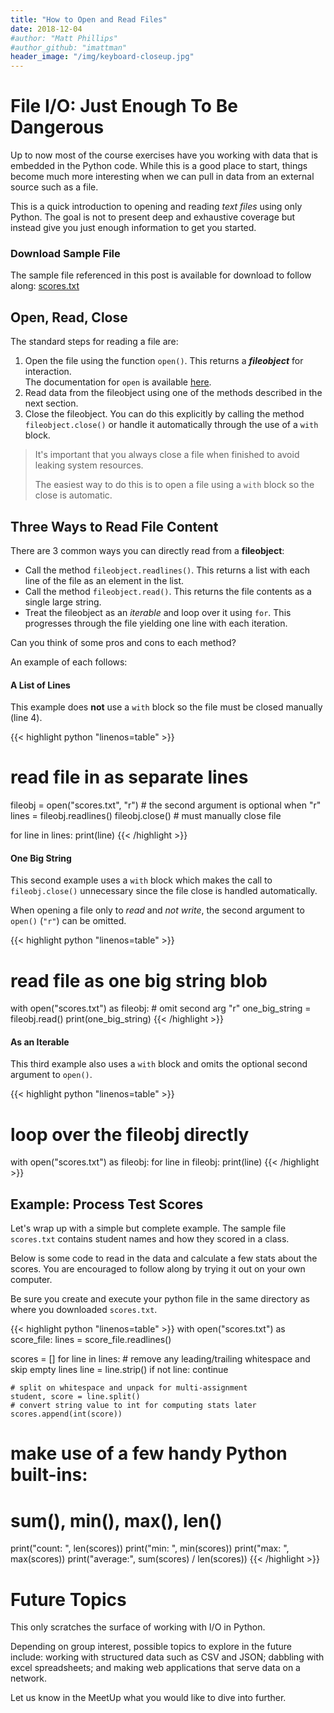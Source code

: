 ```yaml
---
title: "How to Open and Read Files"
date: 2018-12-04
#author: "Matt Phillips"
#author_github: "imattman"
header_image: "/img/keyboard-closeup.jpg"
---
```


# File I/O: Just Enough To Be Dangerous

Up to now most of the course exercises have you working with data that is embedded in the Python code.  While this is a good place to start, things become much more interesting when we can pull in data from an external source such as a file.

This is a quick introduction to opening and reading *text files* using only Python.  The goal is not to present deep and exhaustive coverage but instead give you just enough information to get you started.

### Download Sample File

The sample file referenced in this post is available for download to follow along: 
[scores.txt][scores_download]

## Open, Read, Close

The standard steps for reading a file are:

  1. Open the file using the function `open()`.  This returns a _**fileobject**_ for interaction.  
    The documentation for `open` is available [here][open_docs].
  2. Read data from the fileobject using one of the methods described in the next section.
  3. Close the fileobject.  You can do this explicitly by calling the method `fileobject.close()` or handle it automatically through the use of a `with` block.

> It's important that you always close a file when finished to avoid leaking system resources.
>
> The easiest way to do this is to open a file using a `with` block so the close is automatic.

## Three Ways to Read File Content

There are 3 common ways you can directly read from a **fileobject**:

* Call the method `fileobject.readlines()`.  This returns a list with each line of the file as an element in the list.
* Call the method `fileobject.read()`.  This returns the file contents as a single large string.
* Treat the fileobject as an *iterable* and loop over it using `for`.  This progresses through the file yielding one line with each iteration.

Can you think of some pros and cons to each method?

An example of each follows:

#### A List of Lines

This example does **not** use a `with` block so the file must be closed manually (line 4).

{{< highlight python "linenos=table" >}}
# read file in as separate lines
fileobj = open("scores.txt", "r") # the second argument is optional when "r"
lines = fileobj.readlines()
fileobj.close() # must manually close file

for line in lines:
    print(line)
{{< /highlight >}}

#### One Big String

This second example uses a `with` block which makes the call to `fileobj.close()` unnecessary since the file close is handled automatically.

When opening a file only to *read* and *not write*, the second argument to `open()` (`"r"`) can be omitted.

{{< highlight python "linenos=table" >}}
# read file as one big string blob
with open("scores.txt") as fileobj: # omit second arg "r"
    one_big_string = fileobj.read()
print(one_big_string)
{{< /highlight >}}

#### As an Iterable

This third example also uses a `with` block and omits the optional second argument to `open()`.

{{< highlight python "linenos=table" >}}
# loop over the fileobj directly
with open("scores.txt") as fileobj:
    for line in fileobj:
        print(line)
{{< /highlight >}}


## Example: Process Test Scores

Let's wrap up with a simple but complete example.  The sample file `scores.txt` contains student names and how they scored in a class.

Below is some code to read in the data and calculate a few stats about the scores.  You are encouraged to follow along by trying it out on your own computer.

Be sure you create and execute your python file in the same directory as where you downloaded `scores.txt`.

{{< highlight python "linenos=table" >}}
with open("scores.txt") as score_file:
    lines = score_file.readlines()

scores = []
for line in lines:
    # remove any leading/trailing whitespace and skip empty lines
    line = line.strip()
    if not line:
        continue

    # split on whitespace and unpack for multi-assignment
    student, score = line.split()
    # convert string value to int for computing stats later
    scores.append(int(score))

# make use of a few handy Python built-ins:  
# sum(), min(), max(), len()
print("count:  ", len(scores))
print("min:    ", min(scores))
print("max:    ", max(scores))
print("average:", sum(scores) / len(scores))
{{< /highlight >}}


# Future Topics

This only scratches the surface of working with I/O in Python.

Depending on group interest, possible topics to explore in the future include: working with structured data such as CSV and JSON;  dabbling with excel spreadsheets; and making web applications that serve data on a network.

Let us know in the MeetUp what you would like to dive into further.



[scores_download]: https://raw.githubusercontent.com/PDXPythonPirates/workshops/master/file-io/scores.txt
[open_docs]: https://docs.python.org/3/library/functions.html#open
